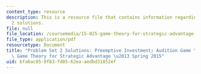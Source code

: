 ```yaml
---
content_type: resource
description: This is a resource file that contains information regarding problem set
  2 solutions.
file: null
file_location: /coursemedia/15-025-game-theory-for-strategic-advantage-spring-2015/bfa6ac859f83fd8562eaaedbd31852ef_MIT15_025S15_Problem2Sol.pdf
file_type: application/pdf
resourcetype: Document
title: "Problem Set 2 Solutions: Preemptive Investment; Audition Game \u2013 15.025\
  \ Game Theory for Strategic Advantage \u2013 Spring 2015"
uid: bfa6ac85-9f83-fd85-62ea-aedbd31852ef
---
```

